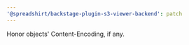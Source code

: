 ```yaml
---
'@spreadshirt/backstage-plugin-s3-viewer-backend': patch
---
```


Honor objects' Content-Encoding, if any.
